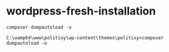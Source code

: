# wordpress-fresh-installation

`composer dumpautoload -o`

`C:\wamp64\www\politixy\wp-content\themes\politixy>composer dumpautoload -o`

